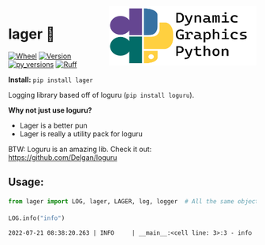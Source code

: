 <a href="https://github.com/dynamic-graphics-inc/dgpy-libs">
<img align="right" src="https://github.com/dynamic-graphics-inc/dgpy-libs/blob/main/docs/images/dgpy_banner.svg?raw=true" alt="drawing" height="120" width="300"/>
</a>

# lager :beer:

[![Wheel](https://img.shields.io/pypi/wheel/lager.svg)](https://img.shields.io/pypi/wheel/lager.svg)
[![Version](https://img.shields.io/pypi/v/lager.svg)](https://img.shields.io/pypi/v/lager.svg)
[![py_versions](https://img.shields.io/pypi/pyversions/lager.svg)](https://img.shields.io/pypi/pyversions/lager.svg)
[![Ruff](https://img.shields.io/endpoint?url=https://raw.githubusercontent.com/astral-sh/ruff/main/assets/badge/v2.json)](https://github.com/astral-sh/ruff)

**Install:** `pip install lager`

Logging library based off of loguru (`pip install loguru`).

**Why not just use loguru?**

- Lager is a better pun
- Lager is really a utility pack for loguru

BTW: Loguru is an amazing lib. Check it out: https://github.com/Delgan/loguru

## Usage:

```python
from lager import LOG, lager, LAGER, log, logger  # All the same object

LOG.info("info")
```

    2022-07-21 08:38:20.263 | INFO     | __main__:<cell line: 3>:3 - info
